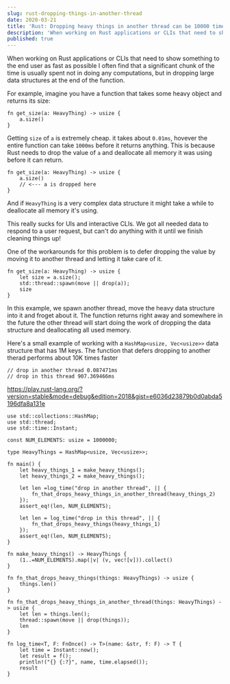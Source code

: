 ```yaml
---
slug: rust-dropping-things-in-another-thread
date: 2020-03-21
title: 'Rust: Dropping heavy things in another thread can be 10000 times faster'
description: 'When working on Rust applications or CLIs that need to show something to the end user as fast as possible I often find that a significant chunk of the time is usually spent not in doing any computations, but in dropping large data structures at the end of the function. We can optimize it by deferring the `drop` and moving it to another thread...'
published: true
---
```




When working on Rust applications or CLIs that need to show something to the end user as fast as possible I often find that a significant chunk of the time is usually spent not in doing any computations, but in dropping large data structures at the end of the function.

For example, imagine you have a function that takes some heavy object and returns its size:
```
fn get_size(a: HeavyThing) -> usize {
    a.size()
}
```

Getting `size` of `a` is extremely cheap. it takes about `0.01ms`, hovever the entire function can take `1000ms` before it returns anything.
This is because Rust needs to drop the value of `a` and deallocate all memory it was using before it can return.

```
fn get_size(a: HeavyThing) -> usize {
    a.size()
    // <--- a is dropped here
}
```
 
And if `HeavyThing` is a very complex data structure it might take a while to deallocate all memory it's using.

This really sucks for UIs and interactive CLIs. We got all needed data to respond to a user request, but can't do anything with it until we finish cleaning things up!


One of the workarounds for this problem is to defer dropping the value by moving it to another thread and letting it take care of it.


```
fn get_size(a: HeavyThing) -> usize {
    let size = a.size();
    std::thread::spawn(move || drop(a));
    size
}
```

In this example, we spawn another thread, move the heavy data structure into it and froget about it. The function returns right away and somewhere in the future the other thread will start doing the work of dropping the data structure and deallocating all used memory.


Here's a small example of working with a `HashMap<usize, Vec<usize>>` data structure that has 1M keys.
The function that defers dropping to another therad performs about 10K times faster

```
// drop in another thread 0.087471ms
// drop in this thread 907.369466ms
```

https://play.rust-lang.org/?version=stable&mode=debug&edition=2018&gist=e6036d23879b0d0abda5196dfa8a131e

```
use std::collections::HashMap;
use std::thread;
use std::time::Instant;

const NUM_ELEMENTS: usize = 1000000;

type HeavyThings = HashMap<usize, Vec<usize>>;

fn main() {
    let heavy_things_1 = make_heavy_things();
    let heavy_things_2 = make_heavy_things();

    let len =log_time("drop in another thread", || {
        fn_that_drops_heavy_things_in_another_thread(heavy_things_2)
    });
    assert_eq!(len, NUM_ELEMENTS);

    let len = log_time("drop in this thread", || {
        fn_that_drops_heavy_things(heavy_things_1)
    });
    assert_eq!(len, NUM_ELEMENTS);
}

fn make_heavy_things() -> HeavyThings {
    (1..=NUM_ELEMENTS).map(|v| (v, vec![v])).collect()
}

fn fn_that_drops_heavy_things(things: HeavyThings) -> usize {
    things.len()
}

fn fn_that_drops_heavy_things_in_another_thread(things: HeavyThings) -> usize {
    let len = things.len();
    thread::spawn(move || drop(things));
    len
}

fn log_time<T, F: FnOnce() -> T>(name: &str, f: F) -> T {
    let time = Instant::now();
    let result = f();
    println!("{} {:?}", name, time.elapsed());
    result
}
```